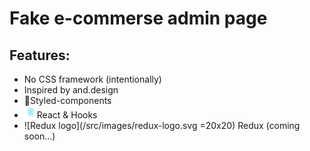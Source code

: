 # Fake e-commerse admin page

## Features:

- No CSS framework (intentionally)
- Inspired by and.design
- 💅Styled-components
- <img src="/src/images/react-icon.svg"  width="20" height="20">React & Hooks
- ![Redux logo](/src/images/redux-logo.svg =20x20) Redux (coming soon...)
